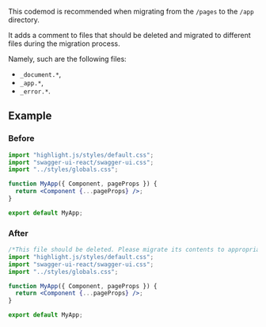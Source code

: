 This codemod is recommended when migrating from the `/pages` to the `/app` directory.

It adds a comment to files that should be deleted and migrated to different files during the migration process.

Namely, such are the following files:

- `_document.*`,
- `_app.*`,
- `_error.*`.

## Example

### Before

```jsx
import "highlight.js/styles/default.css";
import "swagger-ui-react/swagger-ui.css";
import "../styles/globals.css";

function MyApp({ Component, pageProps }) {
  return <Component {...pageProps} />;
}

export default MyApp;
```

### After

```jsx
/*This file should be deleted. Please migrate its contents to appropriate files*/
import "highlight.js/styles/default.css";
import "swagger-ui-react/swagger-ui.css";
import "../styles/globals.css";

function MyApp({ Component, pageProps }) {
  return <Component {...pageProps} />;
}

export default MyApp;
```

